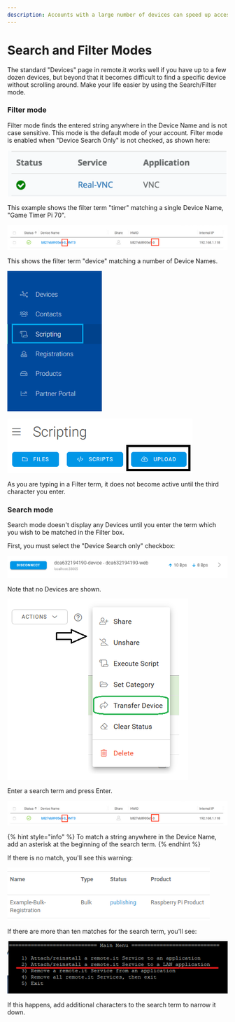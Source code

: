 ```yaml
---
description: Accounts with a large number of devices can speed up access using this mode
---
```


# Search and Filter Modes

The standard "Devices" page in remote.it works well if you have up to a few dozen devices, but beyond that it becomes difficult to find a specific device without scrolling around.  Make your life easier by using the Search/Filter mode.

### Filter mode

Filter mode finds the entered string anywhere in the Device Name and is not case sensitive.  This mode is the default mode of your account.   Filter mode is enabled when "Device Search Only" is not checked, as shown here:

![](../../../.gitbook/assets/image%20%28254%29.png)

This example shows the filter term "timer" matching a single Device Name, "Game Timer Pi 70".

![](../../../.gitbook/assets/image%20%28428%29.png)

This shows the filter term "device" matching a number of Device Names.

![](../../../.gitbook/assets/image%20%28307%29.png)

![](../../../.gitbook/assets/image%20%2858%29.png)

As you are typing in a Filter term, it does not become active until the third character you enter.

### Search mode

Search mode doesn't display any Devices until you enter the term which you wish to be matched in the Filter box.

First, you must select the "Device Search only" checkbox:

![](../../../.gitbook/assets/image%20%28367%29.png)

Note that no Devices are shown.

![](../../../.gitbook/assets/image%20%28155%29.png)

Enter a search term and press Enter.  

![](../../../.gitbook/assets/image%20%28361%29.png)

{% hint style="info" %}
To match a string anywhere in the Device Name, add an asterisk at the beginning of the search term.
{% endhint %}

If there is no match, you'll see this warning:

![](../../../.gitbook/assets/image%20%28169%29.png)

If there are more than ten matches for the search term, you'll see:

![](../../../.gitbook/assets/image%20%2844%29.png)

If this happens, add additional characters to the search term to narrow it down.


